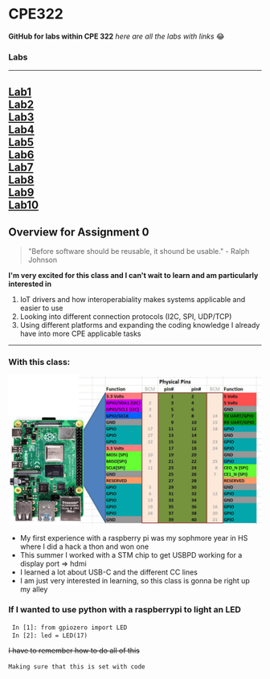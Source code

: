 # CPE322
**GitHub for labs within CPE 322** 
*here are all the labs with links* :joy:

### Labs 
---

[Lab1](./Lab1) \
[Lab2](./Lab2) \
[Lab3](./Lab3/) \
[Lab4](./Lab4/) \
[Lab5](./Lab5/) \
[Lab6](./Lab6/) \
[Lab7](./Lab7/) \
[Lab8](./Lab8/) \
[Lab9](./Lab9/) \
[Lab10](./Lab10/)
---
## Overview for Assignment 0

> "Before software should be reusable, it shound be usable." 
    - Ralph Johnson

**I'm very excited for this class and I can't wait to learn and am particularly interested in**
1. IoT drivers and how interoperabiality makes systems applicable and easier to use
2. Looking into different connection protocols (I2C, SPI, UDP/TCP)
3. Using different platforms and expanding the coding knowledge I already have into more CPE applicable tasks

---
### With this class: 
![raspberrypi](raspberryPi4.jpg)

- My first experience with a raspberry pi was my sophmore year in HS where I did a hack a thon and won one
- This summer I worked with a STM chip to get USBPD working for a display port => hdmi 
- I learned a lot about USB-C and the different CC lines
- I am just very interested in learning, so this class is gonna be right up my alley

### If I wanted to use python with a raspberrypi to light an LED 

```
 In [1]: from gpiozero import LED
 In [2]: led = LED(17)
```

~~I have to remember how to do all of this~~

`Making sure that this is set with code`

